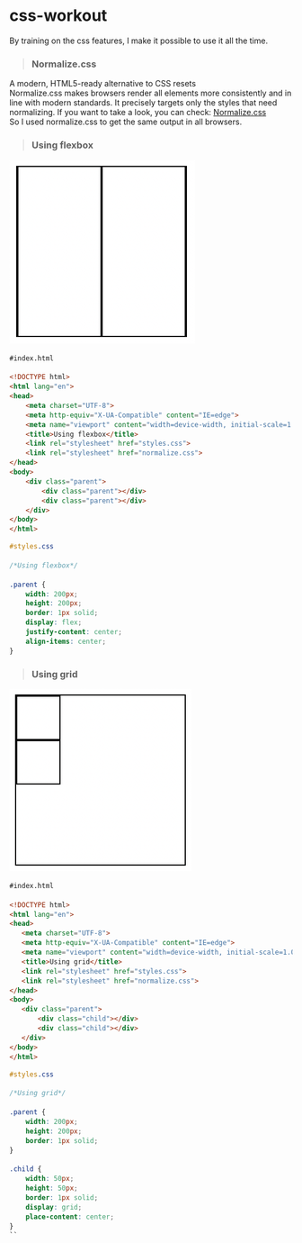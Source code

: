 # css-workout
 By training on the css features, I make it possible to use it all the time.

> ### Normalize.css
A modern, HTML5-ready alternative to CSS resets <br>
Normalize.css makes browsers render all elements more consistently and in line with modern standards. It precisely targets only the styles that need normalizing. If you want to take a look, you can check: [Normalize.css](https://necolas.github.io/normalize.css/) <br>
So I used normalize.css to get the same output in all browsers.

> ### Using flexbox

![using-flexbox](images/using-flexbox.png)

```html
#index.html

<!DOCTYPE html>
<html lang="en">
<head>
    <meta charset="UTF-8">
    <meta http-equiv="X-UA-Compatible" content="IE=edge">
    <meta name="viewport" content="width=device-width, initial-scale=1.0">
    <title>Using flexbox</title>
    <link rel="stylesheet" href="styles.css">
    <link rel="stylesheet" href="normalize.css">
</head>
<body>
    <div class="parent">
        <div class="parent"></div>
        <div class="parent"></div>
    </div>
</body>
</html>
```

```css
#styles.css

/*Using flexbox*/

.parent {
    width: 200px;
    height: 200px;
    border: 1px solid;
    display: flex;
    justify-content: center;
    align-items: center;
}
```

> ### Using grid

![using-grid](images/using-grid.png)

```html
#index.html

<!DOCTYPE html>
<html lang="en">
<head>
   <meta charset="UTF-8">
   <meta http-equiv="X-UA-Compatible" content="IE=edge">
   <meta name="viewport" content="width=device-width, initial-scale=1.0">
   <title>Using grid</title>
   <link rel="stylesheet" href="styles.css">
   <link rel="stylesheet" href="normalize.css">
</head>
<body>
   <div class="parent">
       <div class="child"></div>
       <div class="child"></div>
   </div>
</body>
</html>
```

```css
#styles.css

/*Using grid*/

.parent {
    width: 200px;
    height: 200px;
    border: 1px solid;
}

.child {
    width: 50px;
    height: 50px;
    border: 1px solid;
    display: grid;
    place-content: center;
}
``



